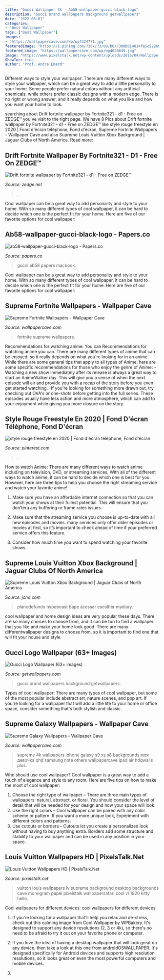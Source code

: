 ```yaml
---
title: "Gucci Wallpaper 4k - Ab58-wallpaper-gucci-black-logo"
description: "Gucci brand wallpapers background getwallpapers"
date: "2022-06-01"
categories:
- "Best Wallpaper"
tags: ["Best Wallpaper"]
images:
- "https://wallpapercave.com/wp/wp4324771.jpg"
featuredImage: "https://i.pinimg.com/736x/73/08/b0/7308b014814fa5c522698493c37231cf.jpg"
featured_image: "https://wallpapercave.com/wp/wp4026649.jpg"
image: "https://www.pixelstalk.net/wp-content/uploads/2016/04/Wallpapers-for-louis-vuitton-wallpaper-blue.jpg"
ShowToc: true
author: "Prof. Andre Emard"
---
```



Different ways to style your wallpaper:
There are many different ways to style your wallpaper, which can be a great way to add a little personality to your home. Some people prefer natural colors without any artificial chemicals, while others prefer classic designs with a modern edge. There is no right or wrong answer, and it really depends on what you like and how you want your home to look.

	

		
searching about Drift fortnite wallpaper by Fortnite321 - d1 - Free on ZEDGE™ you've visit to the right page. We have 8 Pics about Drift fortnite wallpaper by Fortnite321 - d1 - Free on ZEDGE™ like style rouge freestyle en 2020 | Fond d&#039;écran téléphone, Fond d&#039;écran, Supreme Fortnite Wallpapers - Wallpaper Cave and also Supreme Louis Vuitton Xbox Background | Jaguar Clubs of North America. Read more:
		
    
## Drift Fortnite Wallpaper By Fortnite321 - D1 - Free On ZEDGE™

<img loading=lazy src="https://fsa.zobj.net/crop.php?r=MfKYPeXVw0s0hpU9y76DnlaThOWv1Ey-CGq5q1rDb-H4xt3w2ztX6iuH4QC048wpgLram7A7ABCpu7WvROrQvdoQZqOu9Bs_v-lrRXaCak4l-qlJB8MmqBZEI8EkYlxqHBYfRf-WWeZ7kfFH" onerror="this.onerror=null;this.src='https://tse4.mm.bing.net/th?id=OIP.bLVgGbjeLG6uHKAvfczovAHaNK&amp;pid=15.1';" alt="Drift fortnite wallpaper by Fortnite321 - d1 - Free on ZEDGE™">

_Source: zedge.net_

>. 

	

Cool wallpaper can be a great way to add personality and style to your home. With so many different types of cool wallpaper, it can be hard to decide which one is the perfect fit for your home. Here are five of our favorite options for cool wallpaper: 

    
## Ab58-wallpaper-gucci-black-logo - Papers.co

<img loading=lazy src="http://papers.co/wallpaper/papers.co-ab58-wallpaper-gucci-black-logo-23-wallpaper.jpg" onerror="this.onerror=null;this.src='https://tse1.mm.bing.net/th?id=OIP.ZoZqVHfO17VDyFg7o-DUqAHaEo&amp;pid=15.1';" alt="ab58-wallpaper-gucci-black-logo - Papers.co">

_Source: papers.co_

>gucci ab58 papers macbook. 

	

Cool wallpaper can be a great way to add personality and style to your home. With so many different types of cool wallpaper, it can be hard to decide which one is the perfect fit for your home. Here are five of our favorite options for cool wallpaper: 

    
## Supreme Fortnite Wallpapers - Wallpaper Cave

<img loading=lazy src="https://wallpapercave.com/wp/wp4026649.jpg" onerror="this.onerror=null;this.src='https://tse1.mm.bing.net/th?id=OIP.vPcDhvlsc4VF4Z5cRRhUjAHaNK&amp;pid=15.1';" alt="Supreme Fortnite Wallpapers - Wallpaper Cave">

_Source: wallpapercave.com_

>fortnite supreme wallpapers. 

	

Recommendations for watching anime: You can
Recommendations for watching anime you can. There are many different types of anime that can be enjoyed, so it really depends on what you're looking for in an anime. While there are some general tips that apply to all types of Anime, here are some specific recommendations for those who enjoy the genre of Anime: 
-Watching a new show immediately after its release is always a great way to start an AnimeWalker day. This will give you a sense of when the next episode will air and provide you with a recap of the story before you even get started watching. 
-If you're looking for something more drawn out, try checking out OVA's or one-shots before getting into the full series. These episodes usually have less action and more atmosphere, which can add to your enjoyment while giving you more closure on the story.

    
## Style Rouge Freestyle En 2020 | Fond D&#039;écran Téléphone, Fond D&#039;écran

<img loading=lazy src="https://i.pinimg.com/736x/73/08/b0/7308b014814fa5c522698493c37231cf.jpg" onerror="this.onerror=null;this.src='https://tse2.mm.bing.net/th?id=OIP.hVM5E4E4CtgCL6gi2GgIqwHaEK&amp;pid=15.1';" alt="style rouge freestyle en 2020 | Fond d&#039;écran téléphone, Fond d&#039;écran">

_Source: pinterest.com_

>. 

	

How to watch Anime: There are many different ways to watch anime including on television, DVD, or streaming services.
With all of the different ways to watch anime, it can be hard to decide which one is best for you. However, here are three tips to help you choose the right streaming service and watch your favorite anime!
1. Make sure you have an affordable internet connection so that you can watch your shows at their fullest potential. This will ensure that you don’tera any buffering or frame rates issues.

2. Make sure that the streaming service you choose is up-to-date with all new episodes and movies. many services only offer older episodes or movies at first, so it’s important to check ahead of time if your preferred service offers this feature.

3. Consider how much time you want to spend watching your favorite shows.

    
## Supreme Louis Vuitton Xbox Background | Jaguar Clubs Of North America

<img loading=lazy src="https://i.pinimg.com/originals/da/70/9e/da709e5ee837e8ee7a847b2d6961eb9e.png" onerror="this.onerror=null;this.src='https://tse3.mm.bing.net/th?id=OIP.BgzsHLU670lk_lCLuO5jDwHaNJ&amp;pid=15.1';" alt="Supreme Louis Vuitton Xbox Background | Jaguar Clubs of North America">

_Source: jcna.com_

>planodefundo hypebeast bape acessar escolher mydiary. 

	

cool wallpaper and home design ideas are very popular these days. There are so many choices to choose from, and it can be fun to find a wallpaper that you like and make your home look good. There are many differentwallpaper designs to choose from, so it is important to find one that will fit your house and style.

    
## Gucci Logo Wallpaper (63+ Images)

<img loading=lazy src="http://getwallpapers.com/wallpaper/full/5/1/8/413619.jpg" onerror="this.onerror=null;this.src='https://tse2.mm.bing.net/th?id=OIP.1k82Wp27HM8UtivScVRIKAHaNK&amp;pid=15.1';" alt="Gucci Logo Wallpaper (63+ images)">

_Source: getwallpapers.com_

>gucci brand wallpapers background getwallpapers. 

	

Types of cool wallpaper:
There are many types of cool wallpaper, but some of the most popular include abstract art, nature scenes, and pop art. If you're looking for a wallpaper that will add a little life to your home or office space, consider something that's both stylish and classic.

    
## Supreme Galaxy Wallpapers - Wallpaper Cave

<img loading=lazy src="https://wallpapercave.com/wp/wp4324771.jpg" onerror="this.onerror=null;this.src='https://tse4.mm.bing.net/th?id=OIP.ETC8GbPnvgn36gFt9YlXngHaPO&amp;pid=15.1';" alt="Supreme Galaxy Wallpapers - Wallpaper Cave">

_Source: wallpapercave.com_

>supreme 4k wallpapers iphone galaxy s9 xs s8 backgrounds моя девочка qhd samsung note others wallpapercave ipad air hdqwalls plus. 

	

Who should use cool wallpaper?
Cool wallpaper is a great way to add a touch of elegance and style to any room. Here are five tips on how to make the most of cool wallpaper: 
1) Choose the right type of wallpaper – There are three main types of wallpapers: natural, abstract, or floral. You should consider the level of detail that will be needed for your design and how your space will look. 
2) Use the right colors – Cool wallpaper can be paired with any color scheme or pattern. If you want a more unique look, Experiment with different colors and patterns. 
3) Use cutouts or borders – Cutouts let you create a personalized look without having to buy anything extra. Borders add some structure and stability to your wallpaper and can be used in any position in your space.

    
## Louis Vuitton Wallpapers HD | PixelsTalk.Net

<img loading=lazy src="https://www.pixelstalk.net/wp-content/uploads/2016/04/Wallpapers-for-louis-vuitton-wallpaper-blue.jpg" onerror="this.onerror=null;this.src='https://tse4.mm.bing.net/th?id=OIP.R9OfWgMn4CfbhHAQ3hw0cQHaEo&amp;pid=15.1';" alt="Louis Vuitton Wallpapers HD | PixelsTalk.Net">

_Source: pixelstalk.net_

>vuitton louis wallpapers lv supreme background desktop backgrounds cave monogram papel pixelstalk wallpapersafari cool vl 1920 kitty hello. 

	

Cool wallpapers for different devices:
cool wallpapers for different devices 

1. If you're looking for a wallpaper that'll help you relax and de-stress, check out this calming image from Cool Wallpaper by WPBakery. It's designed to support any device resolutions (2, 3 or 4k), so there's no need to be afraid to try it out on your favorite phone or computer.

2. If you love the idea of having a desktop wallpaper that will look great on any device, then take a look at this one from androidOSWALLPAPER. It's designed specifically for Android devices and supports high resolution resolutions, so it looks great on even the most powerful computers and mobile devices.

3.


